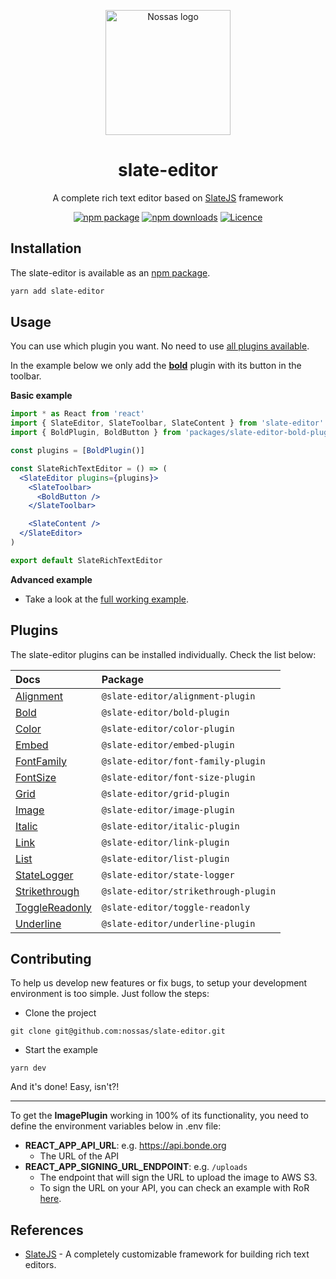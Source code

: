<p align="center">
  <a href="https://www.en.nossas.org" rel="noopener" target="_blank">
    <img
      width="200"
      src="https://s3.amazonaws.com/hub-central/uploads/logo-nossas-20170517185909.svg"
      alt="Nossas logo"
      title="Nossas"
    />
  </a>
</p>

<h1 align="center">slate-editor</h1>

<div align="center">

A complete rich text editor based on [SlateJS](https://github.com/ianstormtaylor/slate) framework

[![npm package](https://img.shields.io/npm/v/slate-editor.svg?maxAge=60)](https://www.npmjs.com/package/slate-editor)
[![npm downloads](https://img.shields.io/npm/dt/slate-editor.svg?maxAge=60)](https://www.npmjs.com/package/slate-editor)
[![Licence](https://img.shields.io/github/license/nossas/slate-editor.svg?maxAge=60)](https://github.com/nossas/slate-editor/blob/master/LICENSE)

</div>

## Installation
The slate-editor is available as an [npm package](https://www.npmjs.com/package/slate-editor).

```sh
yarn add slate-editor
```

## Usage
You can use which plugin you want. No need to use [all plugins available](../).

In the example below we only add the **[bold](../slate-editor-bold-plugin)** plugin with its button in the toolbar.

**Basic example**
```jsx
import * as React from 'react'
import { SlateEditor, SlateToolbar, SlateContent } from 'slate-editor'
import { BoldPlugin, BoldButton } from 'packages/slate-editor-bold-plugin'

const plugins = [BoldPlugin()]

const SlateRichTextEditor = () => (
  <SlateEditor plugins={plugins}>
    <SlateToolbar>
      <BoldButton />
    </SlateToolbar>

    <SlateContent />
  </SlateEditor>
)

export default SlateRichTextEditor
```

**Advanced example**

- Take a look at the [full working example](../slate-editor-example/src/example/pages/Home.js).

## Plugins
The slate-editor plugins can be installed individually. Check the list below:

| **Docs**                                              | **Package**                          |
|:------------------------------------------------------|:-------------------------------------|
| [Alignment](../slate-editor-alignment-plugin)         | `@slate-editor/alignment-plugin`     |
| [Bold](../slate-editor-bold-plugin)                   | `@slate-editor/bold-plugin`          |
| [Color](../slate-editor-color-plugin)                 | `@slate-editor/color-plugin`         |
| [Embed](../slate-editor-embed-plugin)                 | `@slate-editor/embed-plugin`         |
| [FontFamily](../slate-editor-font-family-plugin)      | `@slate-editor/font-family-plugin`   |
| [FontSize](../slate-editor-font-size-plugin)          | `@slate-editor/font-size-plugin`     |
| [Grid](../slate-editor-grid-plugin)                   | `@slate-editor/grid-plugin`          |
| [Image](../slate-editor-image-plugin)                 | `@slate-editor/image-plugin`         |
| [Italic](../slate-editor-italic-plugin)               | `@slate-editor/italic-plugin`        |
| [Link](../slate-editor-link-plugin)                   | `@slate-editor/link-plugin`          |
| [List](../slate-editor-list-plugin)                   | `@slate-editor/list-plugin`          |
| [StateLogger](../slate-editor-state-logger)           | `@slate-editor/state-logger`         |
| [Strikethrough](../slate-editor-strikethrough-plugin) | `@slate-editor/strikethrough-plugin` |
| [ToggleReadonly](../slate-editor-toggle-readonly)     | `@slate-editor/toggle-readonly`      |
| [Underline](../slate-editor-underline-plugin)         | `@slate-editor/underline-plugin`     |

## Contributing
To help us develop new features or fix bugs, to setup your development environment is too simple. Just follow the steps:

- Clone the project
```
git clone git@github.com:nossas/slate-editor.git
```
- Start the example
```
yarn dev
```

And it's done! Easy, isn't?!

---

To get the **ImagePlugin** working in 100% of its functionality, you need to define the
environment variables below in .env file:

- **REACT_APP_API_URL**: e.g. https://api.bonde.org
  - The URL of the API
- **REACT_APP_SIGNING_URL_ENDPOINT**: e.g. `/uploads`
  - The endpoint that will sign the URL to upload the image to AWS S3.
  - To sign the URL on your API, you can check an example with RoR [here](https://github.com/nossas/bonde-server/blob/master/app/controllers/uploads_controller.rb).

## References
- [SlateJS](https://github.com/ianstormtaylor/slate) - A completely customizable framework for building rich text editors.
